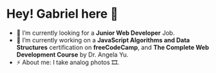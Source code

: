# Hey! Gabriel here 🔆

- 🔭 I’m currently looking for a **Junior Web Developer** Job.
- 🌱 I’m currently working on a **JavaScript Algorithms and Data Structures** certification on **freeCodeCamp**, and **The Complete Web Development Course** by Dr. Angela Yu.
- ⚡ About me: I take analog photos 🎞.


